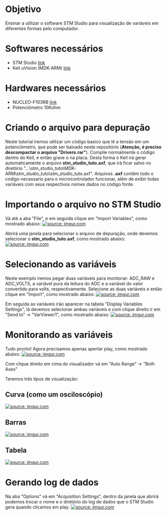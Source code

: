 # Objetivo
Ensinar a utilizar o software STM Studio para visualização de variáveis em diferentes formas pelo computador. 

# Softwares necessários
* STM Studio [link](https://www.st.com/en/development-tools/stm-studio-stm32.html)
* Keil uVision (MDK-ARM) [link](https://www.keil.com/download/product/)

# Hardwares necessários
* NUCLEO-F103RB [link](https://os.mbed.com/platforms/ST-Nucleo-F103RB/)
* Potenciômetro 10Kohm

# Criando o arquivo para depuração
Neste tutorial iremos utilizar um código basico que lê a tensão em um potenciômetro, que pode ser baixado neste repositório (**Atenção, é preciso descompactar o arquivo "Drivers.rar"**).
Compile normalmente o código dentro do Keil, e então grave o na placa. Desta forma o Keil irá gerar automaticamente o arquivo **stm_studio_tuto.axf**, que irá ficar salvo no diretório "...\stm_studio_tuto\MDK-ARM\stm_studio_tuto\stm_studio_tuto.axf".
Arquivos **.axf** contêm todo o codigo necessario para o microcontrolador funcionar, além de exibir todas variáveis com seus respectivos nomes dados no código fonte.


# Importando o arquivo no STM Studio
Vá até a aba "File", e em seguida clique em "Import Variables", como mostrado abaixo: 
<a href="https://imgur.com/B19rnaD"><img src="https://imgur.com/B19rnaD.png" title="source: imgur.com" /></a>

Abrirá uma janela para selecionar o arquivo de depuração, onde devemos selecionar o **stm_studio_tuto.axf**, como mostrado abaixo:
<a href="https://imgur.com/0WFCG8L"><img src="https://imgur.com/0WFCG8L.png" title="source: imgur.com" /></a>
  
# Selecionando as variáveis
Neste exemplo iremos pegar duas variáveis para monitorar: ADC_RAW e ADC_VOLTS, a variável pura da leitura do ADC e a variável do valor convertido para volts, respectivamente.
Selecione as duas variáveis e então clique em "Import", como mostrado abaixo:
<a href="https://imgur.com/VV71nVx"><img src="https://imgur.com/VV71nVx.png" title="source: imgur.com" /></a>

Em seguida as variáveis irão aparecer na tabela "Display Variables Settings", lá devemos selecionar ambas variáveis e com clique direito ir em "Send to" -> "VarViewer1", como mostrado abaixo:
<a href="https://imgur.com/OsMK6UU"><img src="https://imgur.com/OsMK6UU.png" title="source: imgur.com" /></a>

# Monitorando as variáveis
Tudo pronto! Agora precisamos apenas apertar play, como mostrado abaixo:
<a href="https://imgur.com/EDfLlcU"><img src="https://imgur.com/EDfLlcU.png" title="source: imgur.com" /></a>

Com clique direito em cima do visualizador vá em "Auto Range" -> "Both Axes"

Teremos três tipos de visualização: 

## Curva (como um osciloscópio)
<a href="https://imgur.com/1Ihc1ne"><img src="https://imgur.com/1Ihc1ne.png" title="source: imgur.com" /></a>

## Barras
<a href="https://imgur.com/qfV8O6W"><img src="https://imgur.com/qfV8O6W.png" title="source: imgur.com" /></a>

## Tabela
<a href="https://imgur.com/ee4UpNF"><img src="https://imgur.com/ee4UpNF.png" title="source: imgur.com" /></a>

# Gerando log de dados
Na aba "Options" vá em "Acquisition Settings", dentro da janela que abrirá podemos trocar o nome e o diretório do log de dados que o STM Studio gera quando clicamos em play.
<a href="https://imgur.com/vqMRc8q"><img src="https://imgur.com/vqMRc8q.png" title="source: imgur.com" /></a>
